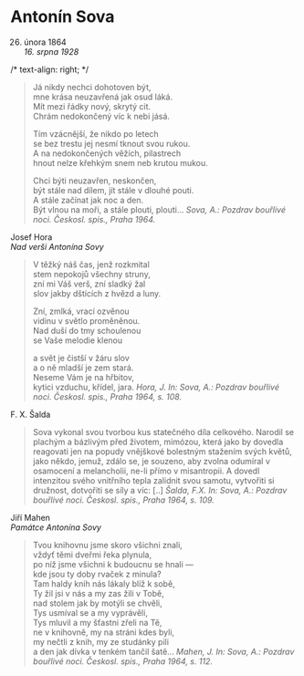 Antonín Sova
============

26. února 1864  
*16. srpna 1928*

/* text-align: right; */
> Já nikdy nechci dohotoven být,  
> mne krása neuzavřená jak osud láká.  
> Mít mezi řádky nový, skrytý cit.  
> Chrám nedokončený víc k nebi jásá.
>
> Tím vzácnější, že nikdo po letech  
> se bez trestu jej nesmí tknout svou rukou.  
> A na nedokončených věžích, pilastrech  
> hnout nelze křehkým snem neb krutou mukou.
>
> Chci býti neuzavřen, neskončen,  
> být stále nad dílem, jít stále v dlouhé pouti.  
> A stále začínat jak noc a den.  
> Být vlnou na moři, a stále plouti, plouti...
> *Sova, A.: Pozdrav bouřlivé noci. Českosl. spis., Praha 1964.*

Josef Hora  
*Nad verši Antonína Sovy*

> V těžký náš čas, jenž rozkmital  
> stem nepokojů všechny struny,  
> zní mi Váš verš, zní sladký žal  
> slov jakby dštících z hvězd a luny.
> 
> Zní, zmlká, vrací ozvěnou  
> vidinu v světlo proměněnou.  
> Nad duší do tmy schoulenou  
> se Vaše melodie klenou
> 
> a svět je čistší v žáru slov  
> a o ně mladší je zem stará.  
> Neseme Vám je na hřbitov,  
> kytici vzduchu, křídel, jara.
> *Hora, J. In: Sova, A.: Pozdrav bouřlivé noci. Českosl. spis., Praha 1964, s. 108.*

F. X. Šalda

> Sova vykonal svou tvorbou kus statečného díla celkového.
> Narodil se plachým a bázlivým před životem, mimózou,
> která jako by dovedla reagovati jen na popudy vnějškové
> bolestným stažením svých květů, jako někdo, jemuž, zdálo
> se, je souzeno, aby zvolna odumíral v osamocení a melancholii,
> ne-li přímo v misantropii. A dovedl intenzitou svého vnitřního
> tepla zalidnit svou samotu, vytvořiti si družnost, dotvořiti
> se síly a víc: [..]
> *Šalda, F.X. In: Sova, A.: Pozdrav bouřlivé noci. Českosl. spis., Praha 1964, s. 109.*

Jiří Mahen  
*Památce Antonína Sovy*

> Tvou knihovnu jsme skoro všichni znali,  
> vždyť těmi dveřmi řeka plynula,  
> po níž jsme všichni k budoucnu se hnali —  
> kde jsou ty doby rvaček z minula?  
> Tam haldy knih nás lákaly blíž k sobě,  
> Ty žil jsi v nás a my zas žili v Tobě,  
> nad stolem jak by motýli se chvěli,  
> Tys usmíval se a my vyprávěli,  
> Tys mluvil a my šťastni zřeli na Tě,  
> ne v knihovně, my na stráni kdes byli,  
> my nečtli z knih, my ze studánky pili  
> a den jak dívka v tenkém tančil šatě...
> *Mahen, J. In: Sova, A.: Pozdrav bouřlivé noci. Českosl. spis., Praha 1964, s. 112.*


